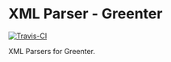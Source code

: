 XML Parser - Greenter
=========================
[![Travis-CI](https://img.shields.io/travis/giansalex/greenter-xml-parser.svg?label=travis-ci&branch=master&style=flat-square)](https://travis-ci.org/giansalex/greenter-xml-parser)    

XML Parsers for Greenter.


